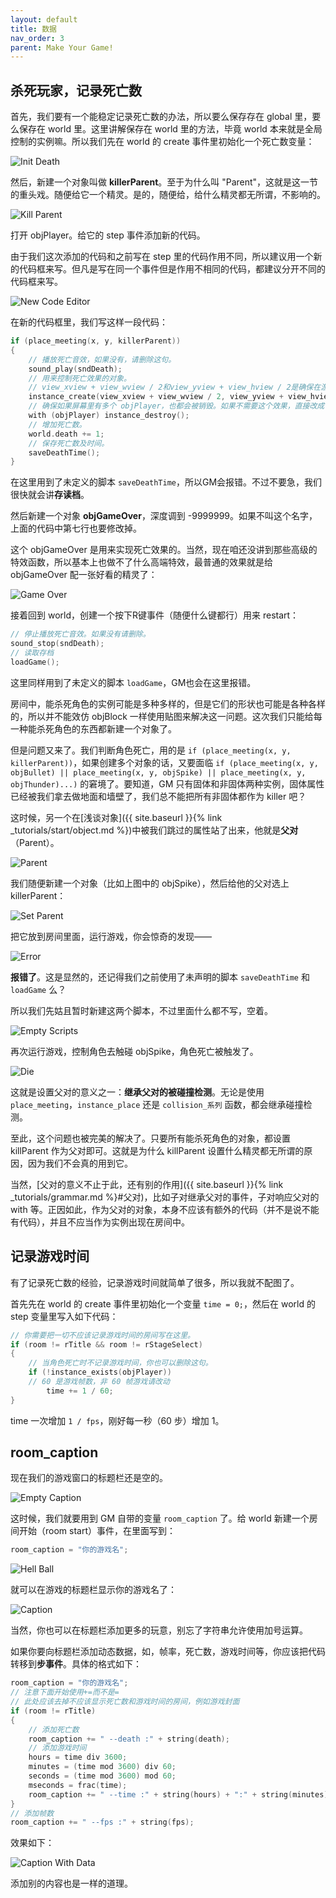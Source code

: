 ```yaml
---
layout: default
title: 数据
nav_order: 3
parent: Make Your Game!
---
```


## 杀死玩家，记录死亡数

首先，我们要有一个能稳定记录死亡数的办法，所以要么保存存在 global 里，要么保存在 world 里。这里讲解保存在 world 里的方法，毕竟 world 本来就是全局控制的实例嘛。所以我们先在 world 的 create 事件里初始化一个死亡数变量：

![Init Death](/assets/images/make_your_game/init_death.png)

然后，新建一个对象叫做 **killerParent**。至于为什么叫 "Parent"，这就是这一节的重头戏。随便给它一个精灵。是的，随便给，给什么精灵都无所谓，不影响的。

![Kill Parent](/assets/images/make_your_game/kill_parent.png)

打开 objPlayer。给它的 step 事件添加新的代码。

由于我们这次添加的代码和之前写在 step 里的代码作用不同，所以建议用一个新的代码框来写。但凡是写在同一个事件但是作用不相同的代码，都建议分开不同的代码框来写。

![New Code Editor](/assets/images/make_your_game/new_code_editor.png)

在新的代码框里，我们写这样一段代码：

```c
if (place_meeting(x, y, killerParent))
{
    // 播放死亡音效，如果没有，请删除这句。
    sound_play(sndDeath);
    // 用来控制死亡效果的对象。
    // view_xview + view_wview / 2和view_yview + view_hview / 2是确保在游戏窗口的正中间创建对象，如果不需要可以改成别的坐标。
    instance_create(view_xview + view_wview / 2, view_yview + view_hview / 2, objGameOver);
    // 确保如果屏幕里有多个 objPlayer，也都会被销毁。如果不需要这个效果，直接改成 instance_destroy(); 即可。
    with (objPlayer) instance_destroy();
    // 增加死亡数。
    world.death += 1;
    // 保存死亡数及时间。
    saveDeathTime();
}
```

在这里用到了未定义的脚本 `saveDeathTime`，所以GM会报错。不过不要急，我们很快就会讲**存读档**。

然后新建一个对象 **objGameOver**，深度调到 -9999999。如果不叫这个名字，上面的代码中第七行也要修改掉。

这个 objGameOver 是用来实现死亡效果的。当然，现在咱还没讲到那些高级的特效函数，所以基本上也做不了什么高端特效，最普通的效果就是给 objGameOver 配一张好看的精灵了：

![Game Over](/assets/images/make_your_game/game_over.png)

接着回到 world，创建一个按下R键事件（随便什么键都行）用来 restart：

```c
// 停止播放死亡音效。如果没有请删除。
sound_stop(sndDeath);
// 读取存档
loadGame();
```

这里同样用到了未定义的脚本 `loadGame`，GM也会在这里报错。

房间中，能杀死角色的实例可能是多种多样的，但是它们的形状也可能是各种各样的，所以并不能效仿 objBlock 一样使用贴图来解决这一问题。这次我们只能给每一种能杀死角色的东西都新建一个对象了。

但是问题又来了。我们判断角色死亡，用的是 `if (place_meeting(x, y, killerParent))`，如果创建多个对象的话，又要面临 `if (place_meeting(x, y, objBullet) || place_meeting(x, y, objSpike) || place_meeting(x, y, objThunder)...)` 的窘境了。要知道，GM 只有固体和非固体两种实例，固体属性已经被我们拿去做地面和墙壁了，我们总不能把所有非固体都作为 killer 吧？

这时候，另一个在[浅谈对象]({{ site.baseurl }}{% link _tutorials/start/object.md %})中被我们跳过的属性站了出来，他就是**父对**（Parent）。

![Parent](/assets/images/make_your_game/parent.png)

我们随便新建一个对象（比如上图中的 objSpike），然后给他的父对选上 killerParent：

![Set Parent](/assets/images/make_your_game/set_parent.png)

把它放到房间里面，运行游戏，你会惊奇的发现——

![Error](/assets/images/make_your_game/error.png)

**报错了**。这是显然的，还记得我们之前使用了未声明的脚本 `saveDeathTime` 和 `loadGame` 么？

所以我们先姑且暂时新建这两个脚本，不过里面什么都不写，空着。

![Empty Scripts](/assets/images/make_your_game/empty_scripts.png)

再次运行游戏，控制角色去触碰 objSpike，角色死亡被触发了。

![Die](/assets/images/make_your_game/die.png)

这就是设置父对的意义之一：**继承父对的被碰撞检测**。无论是使用 `place_meeting`，`instance_place` 还是 `collision_系列` 函数，都会继承碰撞检测。

至此，这个问题也被完美的解决了。只要所有能杀死角色的对象，都设置 killParent 作为父对即可。这就是为什么 killParent 设置什么精灵都无所谓的原因，因为我们不会真的用到它。

当然，[父对的意义不止于此，还有别的作用]({{ site.baseurl }}{% link _tutorials/grammar.md %}#父对)，比如子对继承父对的事件，子对响应父对的 with 等。正因如此，作为父对的对象，本身不应该有额外的代码（并不是说不能有代码），并且不应当作为实例出现在房间中。

## 记录游戏时间

有了记录死亡数的经验，记录游戏时间就简单了很多，所以我就不配图了。

首先先在 world 的 create 事件里初始化一个变量 `time = 0;`，然后在 world 的 step 变量里写入如下代码：

```c
// 你需要把一切不应该记录游戏时间的房间写在这里。
if (room != rTitle && room != rStageSelect)
{
    // 当角色死亡时不记录游戏时间，你也可以删除这句。
    if (!instance_exists(objPlayer))
    // 60 是游戏帧数，非 60 帧游戏请改动
        time += 1 / 60;
}
```

time 一次增加 `1 / fps`，刚好每一秒（60 步）增加 1。

## room_caption

现在我们的游戏窗口的标题栏还是空的。

![Empty Caption](/assets/images/make_your_game/empty_caption.png)

这时候，我们就要用到 GM 自带的变量 `room_caption` 了。给 world 新建一个房间开始（room start）事件，在里面写到：

```c
room_caption = "你的游戏名";
```

![Hell Ball](/assets/images/make_your_game/hell_ball.png)

就可以在游戏的标题栏显示你的游戏名了：

![Caption](/assets/images/make_your_game/caption.png)

当然，你也可以在标题栏添加更多的玩意，别忘了字符串允许使用加号运算。

如果你要向标题栏添加动态数据，如，帧率，死亡数，游戏时间等，你应该把代码转移到**步事件**。具体的格式如下：

```c
room_caption = "你的游戏名";
// 注意下面开始使用+=而不是=
// 此处应该去掉不应该显示死亡数和游戏时间的房间，例如游戏封面
if (room != rTitle)
{
    // 添加死亡数
    room_caption += " --death :" + string(death);
    // 添加游戏时间
    hours = time div 3600;
    minutes = (time mod 3600) div 60;
    seconds = (time mod 3600) mod 60;
    mseconds = frac(time);
    room_caption += " --time :" + string(hours) + ":" + string(minutes) + ":" + string(seconds) + "." + string(mseconds);
}
// 添加帧数
room_caption += " --fps :" + string(fps);
```

效果如下：

![Caption With Data](/assets/images/make_your_game/caption_with_data.png)

添加别的内容也是一样的道理。
